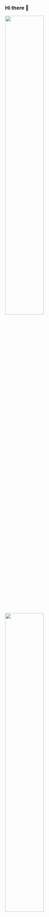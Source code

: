 ### Hi there 👋

<a href="https://github.com/anuraghazra/github-readme-stats">
  <img src="https://github-readme-stats.vercel.app/api?username=fore0919&&show_icons=true&theme=dracula&locale=kr&count_private=true" width=50% /> </a>
  
<a href="https://github.com/fore0919/github-readme-stats">
  <img src="https://github-readme-stats.vercel.app/api/top-langs/?username=fore0919&layout=compact&langs_count=8&bg_color=282a36&title_color=ff6e96&text_color=f8f8f2" width=50% /> </a>

<!--
**fore0919/fore0919** is a ✨ _special_ ✨ repository because its `README.md` (this file) appears on your GitHub profile.

Here are some ideas to get you started:

- 🔭 I’m currently working on ...
- 🌱 I’m currently learning ...
- 👯 I’m looking to collaborate on ...
- 🤔 I’m looking for help with ...
- 💬 Ask me about ...
- 📫 How to reach me: ...
- 😄 Pronouns: ...
- ⚡ Fun fact: ...
-->
